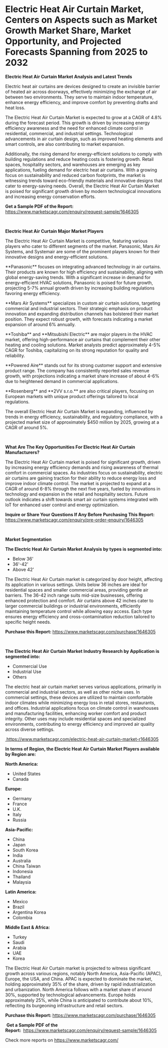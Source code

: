 <p><h1>Electric Heat Air Curtain Market, Centers on Aspects such as Market Growth Market Share, Market Opportunity, and Projected Forecasts Spanning from 2025 to 2032</h1></p><p><strong>Electric Heat Air Curtain Market Analysis and Latest Trends</strong></p>
<p><p>Electric heat air curtains are devices designed to create an invisible barrier of heated air across doorways, effectively minimizing the exchange of air between two environments. They serve to maintain indoor temperature, enhance energy efficiency, and improve comfort by preventing drafts and heat loss.</p><p>The Electric Heat Air Curtain Market is expected to grow at a CAGR of 4.8% during the forecast period. This growth is driven by increasing energy efficiency awareness and the need for enhanced climate control in residential, commercial, and industrial settings. Technological advancements in air curtain design, such as improved heating elements and smart controls, are also contributing to market expansion. </p><p>Additionally, the rising demand for energy-efficient solutions to comply with building regulations and reduce heating costs is fostering growth. Retail spaces, hospitality sectors, and warehouses are emerging as key applications, fueling demand for electric heat air curtains. With a growing focus on sustainability and reduced carbon footprints, the market is witnessing trends toward eco-friendly materials and innovative designs that cater to energy-saving needs. Overall, the Electric Heat Air Curtain Market is poised for significant growth driven by modern technological innovations and increasing energy conservation efforts.</p></p>
<p><strong>Get a Sample PDF of the Report:&nbsp;</strong> <a href="https://www.marketscagr.com/enquiry/request-sample/1646305?utm_campaign=2566&utm_medium=2&utm_source=Github&utm_content=ia&utm_term=05042025&utm_id=electric-heat-air-curtain">https://www.marketscagr.com/enquiry/request-sample/1646305</a></p>
<p>&nbsp;</p>
<p><strong>Electric Heat Air Curtain Major Market Players</strong></p>
<p><p>The Electric Heat Air Curtain Market is competitive, featuring various players who cater to different segments of the market. Panasonic, Mars Air Systems, and Systemair are some of the prominent players known for their innovative designs and energy-efficient solutions. </p><p>**Panasonic** focuses on integrating advanced technology in air curtains. Their products are known for high efficiency and sustainability, aligning with global energy-saving trends. With a significant increase in demand for energy-efficient HVAC solutions, Panasonic is poised for future growth, projecting 5-7% annual growth driven by increasing building regulations favoring energy efficiency.</p><p>**Mars Air Systems** specializes in custom air curtain solutions, targeting commercial and industrial sectors. Their strategic emphasis on product innovation and expanding distribution channels has bolstered their market position. They expect robust growth, with forecasts indicating a market expansion of around 6% annually.</p><p>**Toshiba** and **Mitsubishi Electric** are major players in the HVAC market, offering high-performance air curtains that complement their other heating and cooling solutions. Market analysts predict approximately 4-5% CAGR for Toshiba, capitalizing on its strong reputation for quality and reliability.</p><p>**Powered Aire** stands out for its strong customer support and extensive product range. The company has consistently reported sales revenue growth, with projections indicating a market share increase of about 4-6% due to heightened demand in commercial applications.</p><p>**Rosenberg** and **2VV s.r.o.** are also critical players, focusing on European markets with unique product offerings tailored to local regulations.</p><p>The overall Electric Heat Air Curtain Market is expanding, influenced by trends in energy efficiency, sustainability, and regulatory compliance, with a projected market size of approximately $450 million by 2025, growing at a CAGR of around 5%.</p></p>
<p>&nbsp;</p>
<p><strong>What Are The Key Opportunities For Electric Heat Air Curtain Manufacturers?</strong></p>
<p><p>The Electric Heat Air Curtain market is poised for significant growth, driven by increasing energy efficiency demands and rising awareness of thermal comfort in commercial spaces. As industries focus on sustainability, electric air curtains are gaining traction for their ability to reduce energy loss and improve indoor climate control. The market is projected to expand at a CAGR of around 6-8% through the next five years, fueled by innovations in technology and expansion in the retail and hospitality sectors. Future outlook indicates a shift towards smart air curtain systems integrated with IoT for enhanced user control and energy optimization.</p></p>
<p><strong>Inquire or Share Your Questions If Any Before Purchasing This Report:</strong> <a href="https://www.marketscagr.com/enquiry/pre-order-enquiry/1646305?utm_campaign=2566&utm_medium=2&utm_source=Github&utm_content=ia&utm_term=05042025&utm_id=electric-heat-air-curtain">https://www.marketscagr.com/enquiry/pre-order-enquiry/1646305</a></p>
<p>&nbsp;</p>
<p><strong>Market Segmentation</strong></p>
<p><strong>The Electric Heat Air Curtain Market Analysis by types is segmented into:</strong></p>
<p><ul><li>Below 36'</li><li>36'-42'</li><li>Above 42'</li></ul></p>
<p><p>The Electric Heat Air Curtain market is categorized by door height, affecting its application in various settings. Units below 36 inches are ideal for residential spaces and smaller commercial areas, providing gentle air barriers. The 36-42 inch range suits mid-size businesses, offering enhanced protection and comfort. Air curtains above 42 inches cater to larger commercial buildings or industrial environments, efficiently maintaining temperature control while allowing easy access. Each type ensures energy efficiency and cross-contamination reduction tailored to specific height needs.</p></p>
<p><strong>Purchase this Report:&nbsp;</strong><a href="https://www.marketscagr.com/purchase/1646305?utm_campaign=2566&utm_medium=2&utm_source=Github&utm_content=ia&utm_term=05042025&utm_id=electric-heat-air-curtain">https://www.marketscagr.com/purchase/1646305</a></p>
<p>&nbsp;</p>
<p><strong>The Electric Heat Air Curtain Market Industry Research by Application is segmented into:</strong></p>
<p><ul><li>Commercial Use</li><li>Industrial Use</li><li>Others</li></ul></p>
<p><p>The electric heat air curtain market serves various applications, primarily in commercial and industrial sectors, as well as other niche uses. In commercial settings, these devices are utilized to maintain comfortable indoor climates while minimizing energy loss in retail stores, restaurants, and offices. Industrial applications focus on climate control in warehouses and manufacturing facilities, enhancing worker comfort and product integrity. Other uses may include residential spaces and specialized environments, contributing to energy efficiency and improved air quality across diverse settings.</p></p>
<p><a href="https://www.marketscagr.com/electric-heat-air-curtain-market-r1646305?utm_campaign=2566&utm_medium=2&utm_source=Github&utm_content=ia&utm_term=05042025&utm_id=electric-heat-air-curtain">&nbsp;https://www.marketscagr.com/electric-heat-air-curtain-market-r1646305</a></p>
<p><strong>In terms of Region, the Electric Heat Air Curtain Market Players available by Region are:</strong></p>
<p>
    <p> <strong> North America: </strong>
        <ul>
            <li>United States</li>
            <li>Canada</li>
        </ul>
        </p> 
    <p> <strong> Europe: </strong>
        <ul>
            <li>Germany</li>
            <li>France</li>
            <li>U.K.</li>
            <li>Italy</li>
            <li>Russia</li>
        </ul>
        </p> 
    <p> <strong> Asia-Pacific: </strong>
        <ul>
            <li>China</li>
            <li>Japan</li>
            <li>South Korea</li>
            <li>India</li>
            <li>Australia</li>
            <li>China Taiwan</li>
            <li>Indonesia</li>
            <li>Thailand</li>
            <li>Malaysia</li>
        </ul>
        </p> 
    <p> <strong> Latin America: </strong>
        <ul>
            <li>Mexico</li>
            <li>Brazil</li>
            <li>Argentina Korea</li>
            <li>Colombia</li>
        </ul>
        </p> 
    <p> <strong> Middle East & Africa: </strong>
        <ul>
            <li>Turkey</li>
            <li>Saudi</li>
            <li>Arabia</li>
            <li>UAE</li>
            <li>Korea</li>
        </ul>
    </p>
    </p>
<p><p>The Electric Heat Air Curtain market is projected to witness significant growth across various regions, notably North America, Asia-Pacific (APAC), Europe, the USA, and China. APAC is expected to dominate the market, holding approximately 35% of the share, driven by rapid industrialization and urbanization. North America follows with a market share of around 30%, supported by technological advancements. Europe holds approximately 25%, while China is anticipated to contribute about 10%, reflecting its burgeoning infrastructure and retail sectors.</p></p>
<p><strong>Purchase this Report: </strong><a href="https://www.marketscagr.com/purchase/1646305?utm_campaign=2566&utm_medium=2&utm_source=Github&utm_content=ia&utm_term=05042025&utm_id=electric-heat-air-curtain">https://www.marketscagr.com/purchase/1646305</a></p>
<p>&nbsp;<strong>Get a Sample PDF of the Report:&nbsp;&nbsp;</strong><a href="https://www.marketscagr.com/enquiry/request-sample/1646305?utm_campaign=2566&utm_medium=2&utm_source=Github&utm_content=ia&utm_term=05042025&utm_id=electric-heat-air-curtain">https://www.marketscagr.com/enquiry/request-sample/1646305</a></p>
<p><strong></strong></p>
<p>Check more reports on <a href="https://www.marketscagr.com/?utm_campaign=2566&utm_medium=2&utm_source=Github&utm_content=ia&utm_term=05042025&utm_id=electric-heat-air-curtain">https://www.marketscagr.com/</a></p>